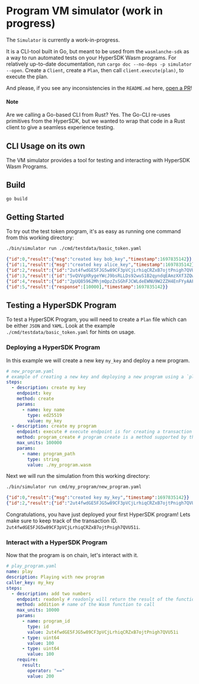 # Program VM simulator (work in progress)

The `Simulator` is currently a work-in-progress.

It is a CLI-tool built in Go, but meant to be used from the `wasmlanche-sdk` as a way to run automated tests on your HyperSDK Wasm programs. For relatively up-to-date documentation, run `cargo doc --no-deps -p simulator --open`. Create a `Client`, create a `Plan`, then call `client.execute(plan)`, to execute the plan.

And please, if you see any inconsistencies in the `README.md` here, [open a PR](https://github.com/ava-labs/hypersdk/edit/main/x/programs/cmd/simulator/README.md)!

#### Note

Are we calling a Go-based CLI from Rust? Yes. The Go-CLI re-uses primitives from the HyperSDK, but we wanted to wrap that code in a Rust client to give a seamless experience testing.

## CLI Usage on its own

The VM simulator provides a tool for testing and interacting with HyperSDK Wasm Programs.

## Build

```sh
go build
```

## Getting Started

To try out the test token program, it's as easy as running one command from this working directory:

```sh
./bin/simulator run ./cmd/testdata/basic_token.yaml
```

```json
{"id":0,"result":{"msg":"created key bob_key","timestamp":1697835142}}
{"id":1,"result":{"msg":"created key alice_key","timestamp":1697835142}}
{"id":2,"result":{"id":"2ut4fwdGE5FJG5w89CF3pVCjLrhiqCRZxB7ojtPnigh7QVU51i","timestamp":1697835142}}
{"id":3,"result":{"id":"5vQVVgXRygeYWcJ9bsRLLDs92wuS1B2qyndqEAmzXXf3ZQwAq","timestamp":1697835142}}
{"id":4,"result":{"id":"2pUQ85962MhjmQpzZsSGhFJCWLdeEWNU9W2ZZH4EnFYyAAF4Qr","timestamp":1697835142}}
{"id":5,"result":{"response":[10000],"timestamp":1697835142}}
```

## Testing a HyperSDK Program

To test a HyperSDK Program, you will need to create a `Plan` file which can be
either `JSON` and `YAML`. Look at the example `./cmd/testdata/basic_token.yaml`
for hints on usage.

### Deploying a HyperSDK Program

In this example we will create a new key `my_key` and deploy a new program.

```yaml
# new_program.yaml
# example of creating a new key and deploying a new program using a `plan` file
steps:
  - description: create my key
    endpoint: key
    method: create
    params:
      - name: key name
        type: ed25519
        value: my_key
  - description: create my program
    endpoint: execute # execute endpoint is for creating a transaction
    method: program_create # program create is a method supported by the simulator
    max_units: 100000
    params:
      - name: program_path
        type: string
        value: ./my_program.wasm
```

Next we will run the simulation from this working directory:

```sh
./bin/simulator run cmd/my_program/new_program.yaml
```

```json
{"id":0,"result":{"msg":"created key my_key","timestamp":1697835142}}
{"id":2,"result":{"id":"2ut4fwdGE5FJG5w89CF3pVCjLrhiqCRZxB7ojtPnigh7QVU51i","timestamp":1697835142}}
```

Congratulations, you have just deployed your first HyperSDK program! Lets make
sure to keep track of the transaction ID.
`2ut4fwdGE5FJG5w89CF3pVCjLrhiqCRZxB7ojtPnigh7QVU51i`.

### Interact with a HyperSDK Program

Now that the program is on chain, let's interact with it.

```yaml
# play_program.yaml
name: play
description: Playing with new program
caller_key: my_key
steps:
  - description: add two numbers
    endpoint: readonly # readonly will return the result of the function
    method: addition # name of the Wasm function to call
    max_units: 10000
    params:
      - name: program_id
        type: id
        value: 2ut4fwdGE5FJG5w89CF3pVCjLrhiqCRZxB7ojtPnigh7QVU51i
      - type: uint64
        value: 100
      - type: uint64
        value: 100
    require:
      result:
        operator: "=="
        value: 200
```
